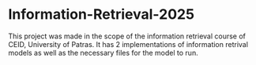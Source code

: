 # Information-Retrieval-2025
This project was made in the scope of the information retrieval course of CEID, University of Patras. It has 2 implementations of information retrival models as well as the necessary files for the model to run.
